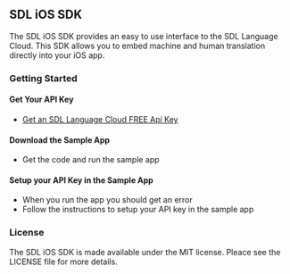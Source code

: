 ## SDL iOS SDK

The SDL iOS SDK provides an easy to use interface to the SDL Language Cloud.
This SDK allows you to embed machine and human translation directly into
your iOS app.

### Getting Started

#### Get Your API Key

- [Get an SDL Language Cloud FREE Api Key](https://languagecloud.sdl.com/translation-api/sign-up)

#### Download the Sample App

- Get the code and run the sample app

#### Setup your API Key in the Sample App

- When you run the app you should get an error
- Follow the instructions to setup your API key in the sample app

### License

The SDL iOS SDK is made available under the MIT license. Pleace see the LICENSE file 
for more details.
